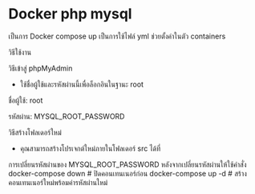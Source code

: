# Docker php mysql
เป็นการ Docker compose up เป็นการใช้ไฟล์ yml ช่วยตั้งค่าในตัว containers 

วิธีใช้งาน

วิธีเข้าสู่ phpMyAdmin

- ใช้ชื่อผู้ใช้และรหัสผ่านนี้เพื่อล็อกอินในฐานะ root

ชื่อผู้ใช้:  root

รหัสผ่าน: MYSQL_ROOT_PASSWORD


 วิธีสร้างโฟลเดอร์ใหม่
- คุณสามารถสร้างโปรเจกต์ใหม่ภายในโฟลเดอร์ src ได้ที่

การเปลี่ยนรหัสผ่านของ MYSQL_ROOT_PASSWORD
หลังจากเปลี่ยนรหัสผ่านให้ใช้คำสั่ง
docker-compose down  # ปิดคอนเทนเนอร์ก่อน
docker-compose up -d # สร้างคอนเทนเนอร์ใหม่พร้อมค่ารหัสผ่านใหม่